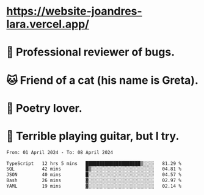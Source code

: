 # https://website-joandres-lara.vercel.app/
# 🐛 Professional reviewer of bugs.
# 🐱 Friend of a cat (his name is Greta).
# 📜 Poetry lover.
# 🎸 Terrible playing guitar, but I try.

<!--START_SECTION:waka-->

```txt
From: 01 April 2024 - To: 08 April 2024

TypeScript   12 hrs 5 mins   ████████████████████▒░░░░   81.29 %
SQL          42 mins         █▒░░░░░░░░░░░░░░░░░░░░░░░   04.81 %
JSON         40 mins         █░░░░░░░░░░░░░░░░░░░░░░░░   04.57 %
Bash         26 mins         ▓░░░░░░░░░░░░░░░░░░░░░░░░   02.97 %
YAML         19 mins         ▓░░░░░░░░░░░░░░░░░░░░░░░░   02.14 %
```

<!--END_SECTION:waka-->
